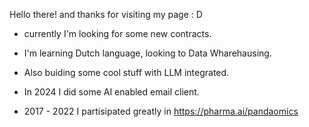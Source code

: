 Hello there! and thanks for visiting my page : D

- currently I'm looking for some new contracts. 
- I'm learning Dutch language, looking to Data Wharehausing. 
- Also buiding some cool stuff with LLM integrated.

- In 2024 I did some AI enabled email client. 
- 2017 - 2022 I partisipated greatly in https://pharma.ai/pandaomics
